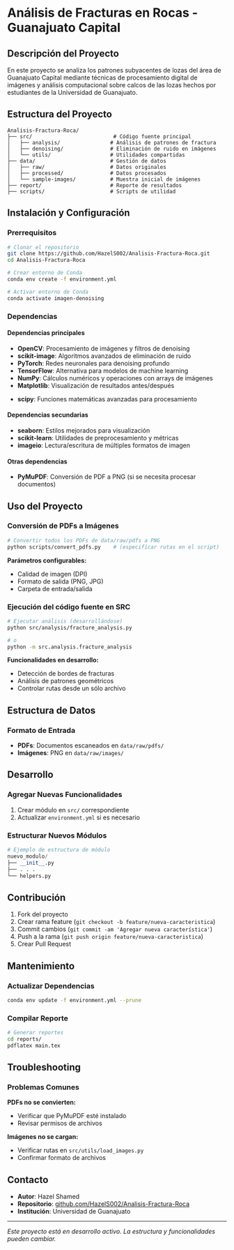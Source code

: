 # Análisis de Fracturas en Rocas - Guanajuato Capital

## Descripción del Proyecto
En este proyecto se analiza los patrones subyacentes de lozas del área de
Guanajuato Capital mediante técnicas de procesamiento digital de imágenes y
análisis computacional sobre calcos de las lozas hechos por estudiantes de la
Universidad de Guanajuato.

## Estructura del Proyecto

```
Analisis-Fractura-Roca/
├── src/                          # Código fuente principal
│   ├── analysis/                # Análisis de patrones de fractura
│   ├── denoising/               # Eliminación de ruido en imágenes
│   └── utils/                   # Utilidades compartidas
├── data/                        # Gestión de datos
│   ├── raw/                     # Datos originales
│   ├── processed/               # Datos procesados
│   └── sample-images/           # Muestra inicial de imágenes
├── report/                      # Reporte de resultados
├── scripts/                     # Scripts de utilidad
```

## Instalación y Configuración

### Prerrequisitos
```bash
# Clonar el repositorio
git clone https://github.com/HazelS002/Analisis-Fractura-Roca.git
cd Analisis-Fractura-Roca

# Crear entorno de Conda
conda env create -f environment.yml

# Activar entorno de Conda
conda activate imagen-denoising
```

### Dependencias
#### Dependencias principales
- **OpenCV**: Procesamiento de imágenes y filtros de denoising
- **scikit-image**: Algoritmos avanzados de eliminación de ruido
- **PyTorch**: Redes neuronales para denoising profundo
- **TensorFlow**: Alternativa para modelos de machine learning
- **NumPy**: Cálculos numéricos y operaciones con arrays de imágenes
- **Matplotlib**: Visualización de resultados antes/después
<!-- - **Pillow**: Manipulación básica de formatos de imagen -->
- **scipy**: Funciones matemáticas avanzadas para procesamiento

#### Dependencias secundarias
- **seaborn**: Estilos mejorados para visualización
- **scikit-learn**: Utilidades de preprocesamiento y métricas
- **imageio**: Lectura/escritura de múltiples formatos de imagen
<!-- - **torchvision**: Modelos preentrenados y datasets para PyTorch -->

#### Otras dependencias
<!-- - **pandas**: Análisis de métricas de calidad (PSNR, SSIM) -->
- **PyMuPDF**: Conversión de PDF a PNG (si se necesita procesar documentos)


## Uso del Proyecto

### Conversión de PDFs a Imágenes
```bash
# Convertir todos los PDFs de data/raw/pdfs a PNG
python scripts/convert_pdfs.py    # (especificar rutas en el script)
```

**Parámetros configurables:**
- Calidad de imagen (DPI)
- Formato de salida (PNG, JPG)
- Carpeta de entrada/salida

### Ejecución del código fuente en SRC
```bash
# Ejecutar análisis (desarrollándose)
python src/analysis/fracture_analysis.py

# o 
python -m src.analysis.fracture_analysis
```

**Funcionalidades en desarrollo:**
- Detección de bordes de fracturas
- Análisis de patrones geométricos
- Controlar rutas desde un sólo archivo


## Estructura de Datos

### Formato de Entrada
- **PDFs**: Documentos escaneados en `data/raw/pdfs/`
- **Imágenes**: PNG en `data/raw/images/`

<!-- ### Formato de Salida
- Imágenes procesadas en `data/processed/`
- Resultados de análisis en `reports/figures/`
- Métricas y datos en `reports/` -->

## Desarrollo

### Agregar Nuevas Funcionalidades
1. Crear módulo en `src/` correspondiente
2. Actualizar `environment.yml` si es necesario

### Estructurar Nuevos Módulos
```python
# Ejemplo de estructura de módulo
nuevo_modulo/
├── __init__.py
├── . . .
└── helpers.py
```

## Contribución

1. Fork del proyecto
2. Crear rama feature (`git checkout -b feature/nueva-caracteristica`)
3. Commit cambios (`git commit -am 'Agregar nueva característica'`)
4. Push a la rama (`git push origin feature/nueva-caracteristica`)
5. Crear Pull Request

## Mantenimiento

### Actualizar Dependencias
```bash
conda env update -f environment.yml --prune
```

### Compilar Reporte
```bash
# Generar reportes
cd reports/
pdflatex main.tex
```

## Troubleshooting

### Problemas Comunes

**PDFs no se convierten:**
- Verificar que PyMuPDF esté instalado
- Revisar permisos de archivos

**Imágenes no se cargan:**
- Verificar rutas en `src/utils/load_images.py`
- Confirmar formato de archivos

## Contacto

- **Autor**: Hazel Shamed
- **Repositorio**: [github.com/HazelS002/Analisis-Fractura-Roca](https://github.com/HazelS002/Analisis-Fractura-Roca)
- **Institución**: Universidad de Guanajuato

---

*Este proyecto está en desarrollo activo. La estructura y funcionalidades pueden cambiar.*